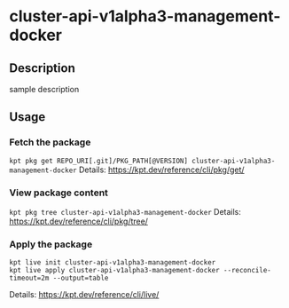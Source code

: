 # cluster-api-v1alpha3-management-docker

## Description
sample description

## Usage

### Fetch the package
`kpt pkg get REPO_URI[.git]/PKG_PATH[@VERSION] cluster-api-v1alpha3-management-docker`
Details: https://kpt.dev/reference/cli/pkg/get/

### View package content
`kpt pkg tree cluster-api-v1alpha3-management-docker`
Details: https://kpt.dev/reference/cli/pkg/tree/

### Apply the package
```
kpt live init cluster-api-v1alpha3-management-docker
kpt live apply cluster-api-v1alpha3-management-docker --reconcile-timeout=2m --output=table
```
Details: https://kpt.dev/reference/cli/live/
